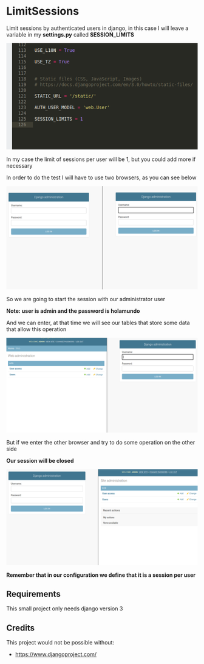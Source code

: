 # LimitSessions

Limit sessions by authenticated users in django, in this case I will leave a variable in my **settings.py** called **SESSION_LIMITS**

![Screenshot](img1.png)

In my case the limit of sessions per user will be 1, but you could add more if necessary

In order to do the test I will have to use two browsers, as you can see below

![Screenshot](img2.png)

So we are going to start the session with our administrator user

**Note: user is admin and the password is holamundo**

And we can enter, at that time we will see our tables that store some data that allow this operation

![Screenshot](img3.png)

But if we enter the other browser and try to do some operation on the other side

**Our session will be closed**

![Screenshot](img4.png)

**Remember that in our configuration we define that it is a session per user**

## Requirements
This small project only needs django version 3

## Credits
This project would not be possible without:
- https://www.djangoproject.com/
